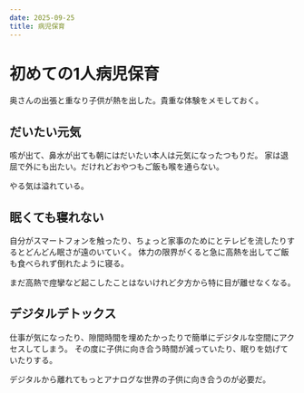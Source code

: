 ```yaml
---
date: 2025-09-25
title: 病児保育
---
```


# 初めての1人病児保育

奥さんの出張と重なり子供が熱を出した。貴重な体験をメモしておく。

## だいたい元気

咳が出て、鼻水が出ても朝にはだいたい本人は元気になったつもりだ。
家は退屈で外にも出たい。だけれどおやつもご飯も喉を通らない。

やる気は溢れている。

## 眠くても寝れない

自分がスマートフォンを触ったり、ちょっと家事のためにとテレビを流したりするとどんどん眠さが遠のいていく。
体力の限界がくると急に高熱を出してご飯も食べられず倒れたように寝る。

まだ高熱で痙攣など起こしたことはないけれど夕方から特に目が離せなくなる。

## デジタルデトックス

仕事が気になったり、隙間時間を埋めたかったりで簡単にデジタルな空間にアクセスしてしまう。
その度に子供に向き合う時間が減っていたり、眠りを妨げていたりする。

デジタルから離れてもっとアナログな世界の子供に向き合うのが必要だ。
